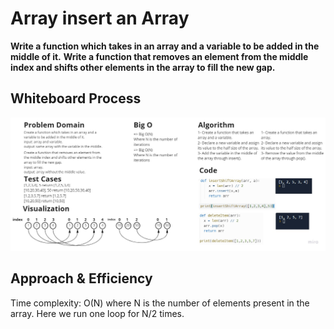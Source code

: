 # Array insert an Array
**Write a function which takes in an array and a variable to be added in the middle of it.**
**Write a function that removes an element from the middle index and shifts other elements in the array to fill the new gap.**


## Whiteboard Process
![arrayinsert](./llll.jpg)

## Approach & Efficiency
Time complexity: O(N) where N is the number of elements present in the array. Here we run one loop for N/2 times.